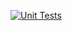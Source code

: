 [![Unit Tests](https://github.com/Trusaman/codio/actions/workflows/unit-test.yaml/badge.svg)](https://github.com/Trusaman/codio/actions/workflows/unit-test.yaml)
